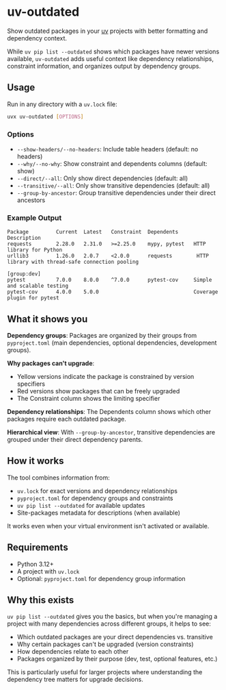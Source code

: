 # uv-outdated

Show outdated packages in your [uv](https://github.com/astral-sh/uv) projects with
better formatting and dependency context.

While `uv pip list --outdated` shows which packages have newer versions available,
`uv-outdated` adds useful context like dependency relationships, constraint information,
and organizes output by dependency groups.

## Usage

Run in any directory with a `uv.lock` file:

```bash
uvx uv-outdated [OPTIONS]
```

### Options

- `--show-headers/--no-headers`: Include table headers (default: no headers)
- `--why/--no-why`: Show constraint and dependents columns (default: show)
- `--direct/--all`: Only show direct dependencies (default: all)
- `--transitive/--all`: Only show transitive dependencies (default: all)
- `--group-by-ancestor`: Group transitive dependencies under their direct ancestors

### Example Output

```
Package         Current  Latest   Constraint  Dependents      Description
requests        2.28.0   2.31.0   >=2.25.0    mypy, pytest   HTTP library for Python
urllib3         1.26.0   2.0.7    <2.0.0      requests        HTTP library with thread-safe connection pooling

[group:dev]
pytest          7.0.0    8.0.0    ^7.0.0      pytest-cov     Simple and scalable testing
pytest-cov      4.0.0    5.0.0                               Coverage plugin for pytest
```

## What it shows you

**Dependency groups**: Packages are organized by their groups from `pyproject.toml` (main dependencies, optional dependencies, development groups).

**Why packages can't upgrade**: 
- Yellow versions indicate the package is constrained by version specifiers
- Red versions show packages that can be freely upgraded
- The Constraint column shows the limiting specifier

**Dependency relationships**: The Dependents column shows which other packages require each outdated package.

**Hierarchical view**: With `--group-by-ancestor`, transitive dependencies are grouped under their direct dependency parents.

## How it works

The tool combines information from:
- `uv.lock` for exact versions and dependency relationships
- `pyproject.toml` for dependency groups and constraints  
- `uv pip list --outdated` for available updates
- Site-packages metadata for descriptions (when available)

It works even when your virtual environment isn't activated or available.

## Requirements

- Python 3.12+
- A project with `uv.lock`
- Optional: `pyproject.toml` for dependency group information

## Why this exists

`uv pip list --outdated` gives you the basics, but when you're managing a project with many dependencies across different groups, it helps to see:
- Which outdated packages are your direct dependencies vs. transitive
- Why certain packages can't be upgraded (version constraints)
- How dependencies relate to each other
- Packages organized by their purpose (dev, test, optional features, etc.)

This is particularly useful for larger projects where understanding the dependency tree matters for upgrade decisions.
